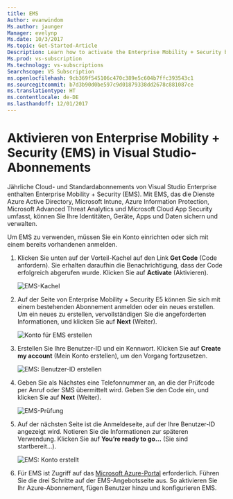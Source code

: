 ```yaml
---
title: EMS
Author: evanwindom
Ms.author: jaunger
Manager: evelynp
Ms.date: 10/3/2017
Ms.topic: Get-Started-Article
Description: Learn how to activate the Enterprise Mobility + Security benefit included in your Visual Studio subscription.
Ms.prod: vs-subscription
Ms.technology: vs-subscriptions
Searchscope: VS Subscription
ms.openlocfilehash: 9cb369f545106c470c389e5c604b7ffc393543c1
ms.sourcegitcommit: b7d3b90d0be597c9d01879338dd2678c881087ce
ms.translationtype: HT
ms.contentlocale: de-DE
ms.lasthandoff: 12/01/2017
---
```

# <a name="activating-the-enterprise-mobility--security-ems-benefit-in-visual-studio-subscriptions"></a>Aktivieren von Enterprise Mobility + Security (EMS) in Visual Studio-Abonnements
Jährliche Cloud- und Standardabonnements von Visual Studio Enterprise enthalten Enterprise Mobility + Security (EMS).  Mit EMS, das die Dienste Azure Active Directory, Microsoft Intune, Azure Information Protection, Microsoft Advanced Threat Analytics und Microsoft Cloud App Security umfasst, können Sie Ihre Identitäten, Geräte, Apps und Daten sichern und verwalten.  

Um EMS zu verwenden, müssen Sie ein Konto einrichten oder sich mit einem bereits vorhandenen anmelden. 
1.  Klicken Sie unten auf der Vorteil-Kachel auf den Link **Get Code** (Code anfordern).   Sie erhalten daraufhin die Benachrichtigung, dass der Code erfolgreich abgerufen wurde.  Klicken Sie auf **Activate** (Aktivieren). 

    ![EMS-Kachel](_img\vs-ems\vs-ems-tile.png)

2.  Auf der Seite von Enterprise Mobility + Security E5 können Sie sich mit einem bestehenden Abonnement anmelden oder ein neues erstellen.  Um ein neues zu erstellen, vervollständigen Sie die angeforderten Informationen, und klicken Sie auf **Next** (Weiter). 

    ![Konto für EMS erstellen](_img\vs-ems\vs-ems-create-account-cropped.png)

3. Erstellen Sie Ihre Benutzer-ID und ein Kennwort.  Klicken Sie auf **Create my account** (Mein Konto erstellen), um den Vorgang fortzusetzen.

    ![EMS: Benutzer-ID erstellen](_img\vs-ems\vs-ems-userID-cropped.png)

4.  Geben Sie als Nächstes eine Telefonnummer an, an die der Prüfcode per Anruf oder SMS übermittelt wird.  Geben Sie den Code ein, und klicken Sie auf **Next** (Weiter).

    ![EMS-Prüfung](_img\vs-ems\vs-ems-robot-cropped.png)

5.  Auf der nächsten Seite ist die Anmeldeseite, auf der Ihre Benutzer-ID angezeigt wird.  Notieren Sie die Informationen zur späteren Verwendung.  Klicken Sie auf **You’re ready to go…** (Sie sind startbereit…).

    ![EMS: Konto erstellt](_img\vs-ems\vs-ems-save-info-cropped.png)

6.  Für EMS ist Zugriff auf das [Microsoft Azure-Portal](https://azure.microsoft.com) erforderlich.  Führen Sie die drei Schritte auf der EMS-Angebotsseite aus. So aktivieren Sie Ihr Azure-Abonnement, fügen Benutzer hinzu und konfigurieren EMS.


